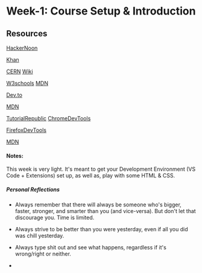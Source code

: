 # Week-1: Course Setup & Introduction


## Resources

[HackerNoon](https://hackernoon.com/should-you-be-a-back-end-front-end-or-full-stack-developer-cf3a39aa95de)

[Khan](https://www.khanacademy.org/computing/computer-programming/html-css-js/using-js-libraries-in-your-webpage/a/whats-a-js-library)

[CERN](http://info.cern.ch/hypertext/WWW/TheProject.html)
[Wiki](https://en.wikipedia.org/wiki/World_Wide_Web#History)

[W3schools](https://www.w3schools.com/)
[MDN](https://developer.mozilla.org/en-US/docs/Web/Reference)

[Dev.to](https://dev.to/)

[MDN](https://developer.mozilla.org/en-US/docs/Learn/HTML/Introduction_to_HTML/Getting_started#Anatomy_of_an_HTML_element)

[TutorialRepublic](https://www.tutorialrepublic.com/html-tutorial/html-elements.php)
[ChromeDevTools](https://developers.google.com/web/tools/chrome-devtools)

[FirefoxDevTools](https://developer.mozilla.org/en-US/docs/Tools)

[MDN](https://developer.mozilla.org/en-US/docs/Learn/HTML/Introduction_to_HTML/Getting_started#Anatomy_of_an_HTML_document)
[]()
[]()

#### Notes:
This week is very light. It's meant to get your Development Environment (VS Code + Extensions) set up, as well as, play with some HTML & CSS.

##### Personal Reflections

- Always remember that there will always be someone who's bigger, faster, stronger, and smarter than you (and vice-versa). But don't let that discourage you. Time is limited.

- Always strive to be better than you were yesterday, even if all you did was chill yesterday.

- Always type shit out and see what happens, regardless if it's wrong/right or neither.

-
